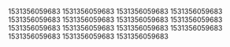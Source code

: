 1531356059683
1531356059683
1531356059683
1531356059683
1531356059683
1531356059683
1531356059683
1531356059683
1531356059683
1531356059683
1531356059683
1531356059683
1531356059683
1531356059683
1531356059683